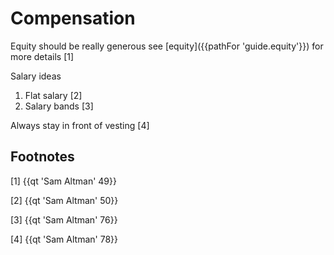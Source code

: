 # Compensation

Equity should be really generous see [equity]({{pathFor 'guide.equity'}}) for more details [1]

Salary ideas

1. Flat salary [2]
2. Salary bands [3]

Always stay in front of vesting [4]

## Footnotes

[1] {{qt 'Sam Altman' 49}}

[2] {{qt 'Sam Altman' 50}}

[3] {{qt 'Sam Altman' 76}}

[4] {{qt 'Sam Altman' 78}}

